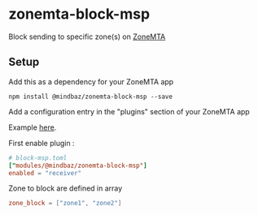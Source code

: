 # zonemta-block-msp

Block sending to specific zone(s) on [ZoneMTA](https://github.com/zone-eu/zone-mta)

## Setup

Add this as a dependency for your ZoneMTA app

```
npm install @mindbaz/zonemta-block-msp --save
```

Add a configuration entry in the "plugins" section of your ZoneMTA app

Example [here](./config.example.toml).

First enable plugin :

```toml
# block-msp.toml
["modules/@mindbaz/zonemta-block-msp"]
enabled = "receiver"
```

Zone to block are defined in array
```toml
zone_block = ["zone1", "zone2"]
```